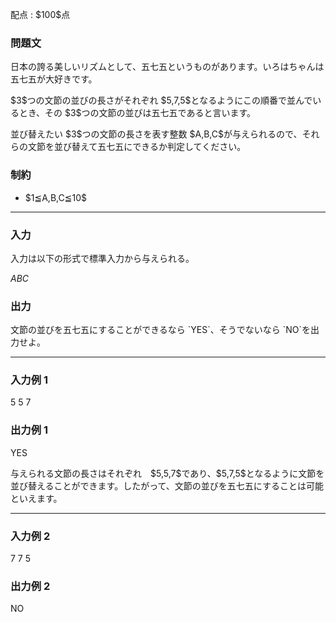 
<div>

<span>

<span>

<p>
配点 : $100$点
</p>

<div>

<section>

### **問題文**

<p>
日本の誇る美しいリズムとして、五七五というものがあります。いろはちゃんは五七五が大好きです。
</p>

<p>
$3$つの文節の並びの長さがそれぞれ $5,7,5$となるようにこの順番で並んでいるとき、その $3$つの文節の並びは五七五であると言います。
</p>

<p>
並び替えたい $3$つの文節の長さを表す整数 $A,B,C$が与えられるので、それらの文節を並び替えて五七五にできるか判定してください。
</p>

</section>

</div>

<div>

<section>

### **制約**

<ul>

<li>
$1≦A,B,C≦10$
</li>

</ul>

</section>

</div>

---

<div>

<div>

<section>

### **入力**

<p>
入力は以下の形式で標準入力から与えられる。
</p>

<div>

$A$$B$$C$
</div>

</section>

</div>

<div>

<section>

### **出力**

<p>
文節の並びを五七五にすることができるなら `YES`、そうでないなら `NO`を出力せよ。
</p>

</section>

</div>

</div>

---

<div>

<section>

### **入力例 1**

<div>

5 5 7

</div>

</section>

</div>

<div>

<section>

### **出力例 1**

<div>

YES

</div>

<p>
与えられる文節の長さはそれぞれ　$5,5,7$であり、$5,7,5$となるように文節を並び替えることができます。したがって、文節の並びを五七五にすることは可能といえます。
</p>

</section>

</div>

---

<div>

<section>

### **入力例 2**

<div>

7 7 5

</div>

</section>

</div>

<div>

<section>

### **出力例 2**

<div>

NO

</div>

</section>

</div>

</span>

</span>

</div>
